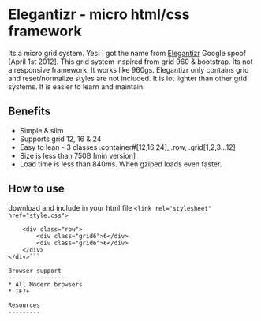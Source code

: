 Elegantizr - micro html/css framework 
=====================================
Its a micro grid system. Yes! I got the name from <a href="http://www.google.com/landing/elegantizr/">Elegantizr</a> Google spoof [April 1st 2012]. This grid system inspired from grid 960 & bootstrap. Its not a responsive framework. It works like 960gs. Elegantizr only contains grid and reset/normalize styles are not included. It is lot lighter than other grid systems. It is easier to learn and maintain. 

Benefits
--------
* Simple & slim 
* Supports grid 12, 16 & 24
* Easy to lean - 3 classes .container#[12,16,24], .row, .grid[1,2,3...12]
* Size is less than 750B [min version]
* Load time is less than 840ms. When gziped loads even faster.

How to use
----------
download and include in your html file
```<link rel="stylesheet" href="style.css">```

```<div class="container12">
	<div class="row">
		<div class="grid6">6</div>
		<div class="grid6">6</div>
	</div>
</div>```

Browser support
-----------------
* All Modern browsers 
* IE7+

Resources 
---------


